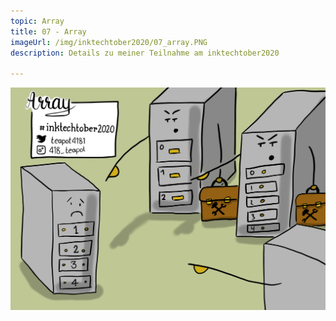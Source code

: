 ```yaml
---
topic: Array
title: 07 - Array
imageUrl: /img/inktechtober2020/07_array.PNG
description: Details zu meiner Teilnahme am inktechtober2020

---
```


![07 Array](/img/inktechtober2020/07_array.PNG)
